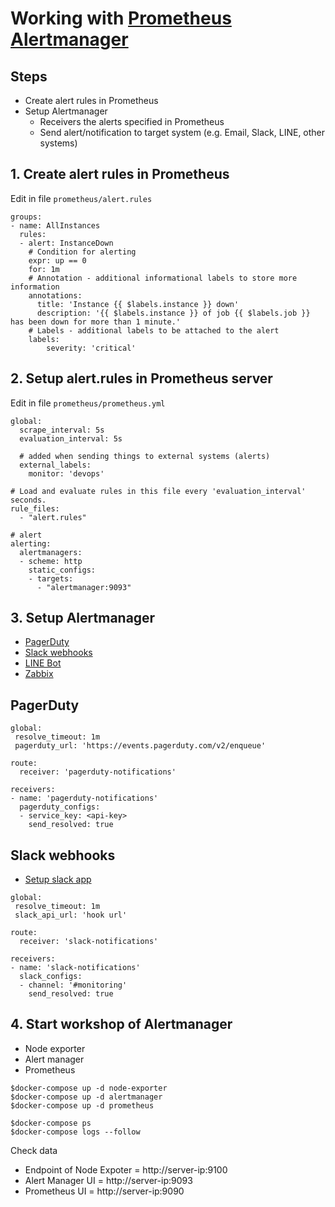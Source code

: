 # Working with [Prometheus Alertmanager](https://grafana.com/blog/2020/02/25/step-by-step-guide-to-setting-up-prometheus-alertmanager-with-slack-pagerduty-and-gmail/)

## Steps
* Create alert rules in Prometheus
* Setup Alertmanager
  * Receivers the alerts specified in Prometheus
  * Send alert/notification to target system (e.g. Email, Slack, LINE, other systems)

## 1. Create alert rules in Prometheus
Edit in file `prometheus/alert.rules`

```
groups:
- name: AllInstances
  rules:
  - alert: InstanceDown
    # Condition for alerting
    expr: up == 0
    for: 1m
    # Annotation - additional informational labels to store more information
    annotations:
      title: 'Instance {{ $labels.instance }} down'
      description: '{{ $labels.instance }} of job {{ $labels.job }} has been down for more than 1 minute.'
    # Labels - additional labels to be attached to the alert
    labels:
        severity: 'critical'
```

## 2. Setup alert.rules in Prometheus server
Edit in file `prometheus/prometheus.yml`
```
global:
  scrape_interval: 5s
  evaluation_interval: 5s

  # added when sending things to external systems (alerts)
  external_labels:
    monitor: 'devops'

# Load and evaluate rules in this file every 'evaluation_interval' seconds.
rule_files:
  - "alert.rules"

# alert
alerting:
  alertmanagers:
  - scheme: http
    static_configs:
    - targets:
      - "alertmanager:9093"
```

## 3. Setup Alertmanager
* [PagerDuty](https://www.pagerduty.com/)
* [Slack webhooks](https://slack.com/intl/en-th/help/articles/115005265063-Incoming-webhooks-for-Slack)
* [LINE Bot](https://line.me/en/)
* [Zabbix](https://github.com/gmauleon/alertmanager-zabbix-webhook)


## PagerDuty
```
global:
 resolve_timeout: 1m
 pagerduty_url: 'https://events.pagerduty.com/v2/enqueue'

route:
  receiver: 'pagerduty-notifications'

receivers:
- name: 'pagerduty-notifications'
  pagerduty_configs:
  - service_key: <api-key>
    send_resolved: true
```

## Slack webhooks
* [Setup slack app](https://api.slack.com/apps)
```
global:
 resolve_timeout: 1m
 slack_api_url: 'hook url'

route:
  receiver: 'slack-notifications'

receivers:
- name: 'slack-notifications'
  slack_configs:
  - channel: '#monitoring'
    send_resolved: true
```

## 4. Start workshop of Alertmanager
* Node exporter
* Alert manager
* Prometheus

```
$docker-compose up -d node-exporter
$docker-compose up -d alertmanager
$docker-compose up -d prometheus

$docker-compose ps
$docker-compose logs --follow
```

Check data 
* Endpoint of Node Expoter = http://server-ip:9100
* Alert Manager UI = http://server-ip:9093
* Prometheus UI = http://server-ip:9090

